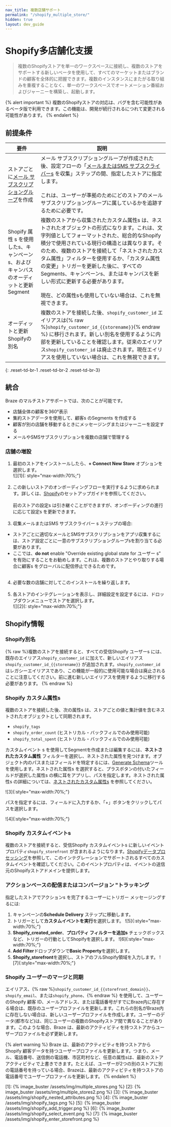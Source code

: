 ```yaml
---
nav_title: 複数店舗サポート
permalink: "/shopify_multiple_store/"
hidden: true
layout: dev_guide
---
```


# Shopify多店舗化支援

> 複数のShopifyストアを単一のワークスペースに接続し、複数のストアをサポートする新しいベータを使用して、すべてのマーケットまたはブランドの顧客を全体的に把握できます。複数のインスタンスにまたがる取り組みを重複することなく、単一のワークスペースでオートメーション番組およびジャーニーを構築し、起動します。 

{% alert important %}
複数のShopifyストアの対応は、バグを含む可能性があるベータ版で利用できます。この機能は、開発が続行されるにつれて変更される可能性があります。
{% endalert %}

## 前提条件

| 要件 | 説明 |
| ----------- | ----------- |
| ストアごとに[メール サブスクリプショングループ]({{site.baseurl}}/user_guide/message_building_by_channel/email/managing_user_subscriptions#create-a-group)を作成 | メール サブスクリプショングループが作成された後、設定フローの「[メールまたはSMS サブスクライバーs]({{site.baseurl}}/partners/message_orchestration/channel_extensions/ecommerce/shopify/setting_up_shopify/#step-5-collect-email-or-sms-subscribers) を収集」ステップの間、指定したストアに指定します。<br><br>これは、ユーザーが準拠のためにどのストアのメールサブスクリプショングループに属しているかを追跡するために必要です。 |
| Shopify 属性 s を使用したs、キャンペーン s、およびキャンバスのオーディットと更新 Segment | 複数のストアから収集されたカスタム属性s は、ネストされたオブジェクトの形式になります。これは、文字列値としてフォーマットされた、総合的なShopify積分で使用されている現行の構造とは異なります。そのため、複数のストアを接続して「ネストされたカスタム属性」フィルターを使用するか、「カスタム属性の変更」トリガーを更新した後に、すべてのSegments、キャンペーンs、またはキャンバスを新しい形式に更新する必要があります。<br><br>現在、どの属性sも使用していない場合は、これを無視できます。 |
| オーディットと更新 Shopifyの別名 | 複数のストアを接続した後、`shopify_customer_id` エイリアスは{% raw %}`shopify_customer_id_{{storename}}`{% endraw %} に移行されます。新しい別名を使用するように内部を更新していることを確認します。従来のエイリアス`shopify_customer_id` は廃止されます。現在エイリアスを使用していない場合は、これを無視できます。 |
{: .reset-td-br-1 .reset-td-br-2 .reset-td-br-3}

## 統合
Braze のマルチストアサポートでは、次のことが可能です。
- 店舗全体の顧客を360°表示
- 集約ストアデータを使用して、顧客s のSegments を作成する 
- 顧客が別の店舗を移動するときにメッセージングまたはジャーニーを設定する
- メールやSMSサブスクリプションを複数の店舗で管理する

### 店舗の増設
1. 最初のストアをインストールしたら、**\+ Connect New Store** オプションを選択します。<br>![][1]{: style="max-width:70%;"}<br><br>
2. この新しいストアのオンボーディングフローを実行するように求められます。詳しくは、[Shopify]({{site.baseurl}}/partners/message_orchestration/channel_extensions/ecommerce/shopify/setting_up_shopify/)のセットアップガイドを参照してください。<br><br>前のストアの設定s は引き継ぐことができますが、オンボーディングの進行に応じて設定s を更新できます。<br><br>
3. 収集メールまたはSMS サブスクライバー s ステップの場合:
- ストアごとに適切なメールとSMSサブスクリプションをアプリ収集するには、ストア設定ごとに一意のサブスクリプショングループsを割り当てる必要があります。 
- ここでは、**do not** enable "Override existing global state for ユーザー s" を有効にすることをお勧めします。これは、複数のストアとやり取りする場合に顧客s をグローバルに配信停止できるためです。<br><br>
4. 必要な数の店舗に対してこのインストールを繰り返します。<br><br>
5. 各ストアのインテグレーションを表示し、詳細設定を設定するには、ドロップダウンメニューでストアを選択します。<br>![][2]{: style="max-width:70%;"}

## Shopify情報

### Shopify別名

{% raw %}複数のストアを接続すると、すべての受信Shopify ユーザーs には、既存のエイリアス`shopify_customer_id` に加えて、新しいエイリアス`shopify_customer_id_{{storename}}` が追加されます。`shopify_customer_id` はレガシーエイリアスであり、この機能が一般的に使用可能な場合は廃止されることに注意してください。前に進む新しいエイリアスを使用するように移行する必要があります。 {% endraw %}

### Shopify カスタム属性s

複数のストアを接続した後、次の属性s は、ストアごとの値と集計値を含むネストされたオブジェクトとして同期されます。
- `shopify_tags`
- `shopify_order_count` (ヒストリカル・バックフィルでのみ使用可能)
- `shopify_total_spent` (ヒストリカル・バックフィルでのみ使用可能)

カスタムイベント s を使用してSegmentを作成または編集するには、**ネストされたカスタム属性** フィルターを選択し、ネストされた属性を見つけます。オブジェクト内のパスまたはフィールドを特定するには、[Generate Schema]({{site.baseurl}}/user_guide/data_and_analytics/custom_data/custom_attributes/nested_custom_attribute_support#generate-schema)ツールを使用します。ネストされた属性s を選択すると、プラスボタンの付いたフィールドが選択した属性s の横に耳をアプリし、パスを指定します。ネストされた属性s の詳細については、[ネストされたカスタム属性s]({{site.baseurl}}/user_guide/data_and_analytics/custom_data/custom_attributes/nested_custom_attribute_support/) を参照してください。

![3]{:style="max-width:70%;"}

パスを指定するには、フィールドに入力するか、「+」ボタンをクリックしてパスを選択します。

![4]{:style="max-width:70%;"}

### Shopify カスタムイベントs

複数のストアを接続すると、受信Shopify カスタムイベントs に新しいイベントプロパティ`shopify_storefront` が含まれるようになります。[Shopifyデータプロセッシング]({{site.baseurl}}/partners/message_orchestration/channel_extensions/ecommerce/shopify/shopify_data_processing#supported-shopify-events)を参照して、このインテグレーションでサポートされるすべてのカスタムイベントを確認してください。このイベントプロパティは、イベントの送信元のShopifyストアドメインを提供します。

### アクションベースの配信またはコンバージョン "トラッキング

指定したストアでアクションs を完了するユーザーにトリガー メッセージングするには:

1. キャンペーンの**Schedule Delivery** ステップに移動します。
2. トリガーとして**カスタムイベントを実行**を選択します。
![5]{:style="max-width:70%;"}
3. **Shopify_created_order**、**プロパティ フィルターを追加s** チェックボックスなど、トリガーの行動としてShopifyを選択します。
![6]{:style="max-width:70%;"}
4. **Add Filter**ドロップダウンで**Basic Property**を選択します。
5. **Shopify_storefront**を選択し、ストアのフルShopify領域を入力します。
![7]{:style="max-width:70%;"}


### Shopify ユーザーのマージと同期

エイリアス、{% raw %}`shopify_customer_id_{{storefront_domain}}`、`shopify_email`、または`shopify_phone`、{% endraw %} を使用して、ユーザーのShopify 顧客 ID、メールアドレス、または電話番号がすでにBraze内に存在する場合は、既存のユーザープロファイルを更新します。これらの別名がBraze内に存在しない場合は、新しいユーザープロファイルを作成します。ユーザーのデータ(都市など)は、同じユーザーの複数のShopifyストア間で異なることがあります。このような場合、Braze は、最新のアクティビティを持つストアからユーザープロファイルを必ず更新します。 

{% alert warning %}
Braze は、最新のアクティビティを持つストアからShopify 顧客データを持つユーザープロファイルを更新します。つまり、メール、電話番号、送信側の電話機、市区町村など、任意の属性sは、最新のストアアクティビティで上書きできます。たとえば、ユーザーが2つの別のストアに別の電話番号を持っている場合、Brazeは、最新のアクティビティを持つストアの電話番号でユーザープロファイルを更新します。
{% endalert %}

[1]: {% image_buster /assets/img/multiple_stores.png %}
[2]: {% image_buster /assets/img/multiple_stores2.png %}
[3]: {% image_buster /assets/img/shopify_nested_attributes.png %}
[4]: {% image_buster /assets/img/shopify_tags.png %}
[5]: {% image_buster /assets/img/shopify_add_trigger.png %}
[6]: {% image_buster /assets/img/shopify_select_event.png %}
[7]: {% image_buster /assets/img/shopify_enter_storefront.png %}
